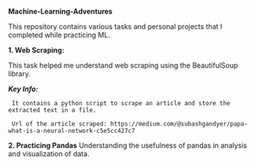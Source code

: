 **Machine-Learning-Adventures**

This repository contains various tasks and personal projects that I completed while practicing ML.

**1. Web Scraping:**

   This task helped me understand web scraping using the BeautifulSoup library.
   
 _**Key Info:**_
 
     It contains a python script to scrape an article and store the extracted text in a file.
     
     Url of the article scraped: https://medium.com/@subashgandyer/papa-what-is-a-neural-network-c5e5cc427c7
     
**2. Practicing Pandas**
   Understanding the usefulness of pandas in analysis and visualization of data.

